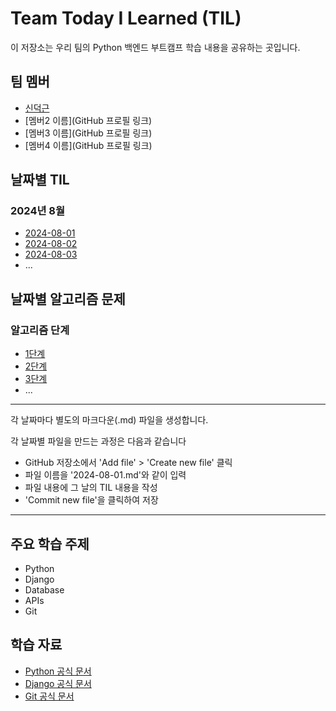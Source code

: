 # Team Today I Learned (TIL)

이 저장소는 우리 팀의 Python 백엔드 부트캠프 학습 내용을 공유하는 곳입니다.

## 팀 멤버
- [신덕근](https://github.com/shindeokgeun)
- [멤버2 이름](GitHub 프로필 링크)
- [멤버3 이름](GitHub 프로필 링크)
- [멤버4 이름](GitHub 프로필 링크)



## 날짜별 TIL

### 2024년 8월
- [2024-08-01](2024-08-01.md)
- [2024-08-02](2024-08-02.md)
- [2024-08-03](2024-08-03.md)
- ...

  

## 날짜별 알고리즘 문제

### 알고리즘 단계
- [1단계](1단계.md)
- [2단계](2단계.md)
- [3단계](3단계.md)
- ...

  
--------------------------------------------------------
각 날짜마다 별도의 마크다운(.md) 파일을 생성합니다. 

각 날짜별 파일을 만드는 과정은 다음과 같습니다
- GitHub 저장소에서 'Add file' > 'Create new file' 클릭
- 파일 이름을 '2024-08-01.md'와 같이 입력
- 파일 내용에 그 날의 TIL 내용을 작성
- 'Commit new file'을 클릭하여 저장
-------------------------------------------------------


## 주요 학습 주제
- Python
- Django
- Database
- APIs
- Git

## 학습 자료
- [Python 공식 문서](https://docs.python.org/)
- [Django 공식 문서](https://docs.djangoproject.com/)
- [Git 공식 문서](https://git-scm.com/doc)
